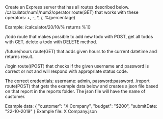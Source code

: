 Create an Express server that has all routes described below.
/calculator/num1/num2/operator route(GET) that works with these operators: +, -, *, /, %(percentage)

Example: /calculator/20/10/% returns %10

/todo route that makes possible to add new todo with POST, get all todos with GET, delete a todo with DELETE method.

/future/hours route(GET) that adds given hours to the current datetime and returns result.

/login route((POST) that checks if the given username and password is correct or not and will respond with appropriate status code.

The correct credentials; username: admin, password:password.
/report route(POST) that gets the example data below and creates a json file based on that report in the reports folder. The json file will have the name of customer.

Example data:
{
  "customer": "X Company",
  "budget": "$200",
  "submitDate: "22-10-2019"
}
Example file: X Company.json
